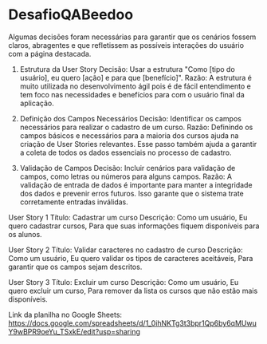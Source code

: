 # DesafioQABeedoo

Algumas decisões foram necessárias para garantir que os cenários fossem claros, abragentes e que refletissem as possíveis interações do usuário com a página destacada.
1. Estrutura da User Story
Decisão: Usar a estrutura "Como [tipo do usuário], eu quero [ação] e para que [benefício]".
Razão: A estrutura é muito utilizada no desenvolvimento ágil pois é de fácil entendimento e tem foco nas necessidades e benefícios para com o usuário final da aplicação.

2. Definição dos Campos Necessários
Decisão: Identificar os campos necessários para realizar o cadastro de um curso.
Razão: Definindo os campos básicos e necessários para a maioria dos cursos ajuda na criação de User Stories relevantes. Esse passo também ajuda a garantir a coleta de todos os dados essenciais no processo de cadastro.

3. Validação de Campos
Decisão: Incluir cenários para validação de campos, como letras ou números para alguns campos.
Razão: A validação de entrada de dados é importante para manter a integridade dos dados e prevenir erros futuros. Isso garante que o sistema trate corretamente entradas inválidas.


User Story 1
Título: Cadastrar um curso
Descrição:
Como um usuário,
Eu quero cadastrar cursos,
Para que suas informações fiquem disponíveis para os alunos.

User Story 2
Título: Validar caracteres no cadastro de curso
Descrição:
Como um usuário,
Eu quero validar os tipos de caracteres aceitáveis,
Para garantir que os campos sejam descritos.

User Story 3
Título: Excluir um curso
Descrição:
Como um usuário,
Eu quero excluir um curso,
Para remover da lista os cursos que não estão mais disponíveis.

Link da planilha no Google Sheets: https://docs.google.com/spreadsheets/d/1_0ihNKTg3t3bpr1Qp6by6qMUwuY9wBPR9oeYu_TSxkE/edit?usp=sharing
